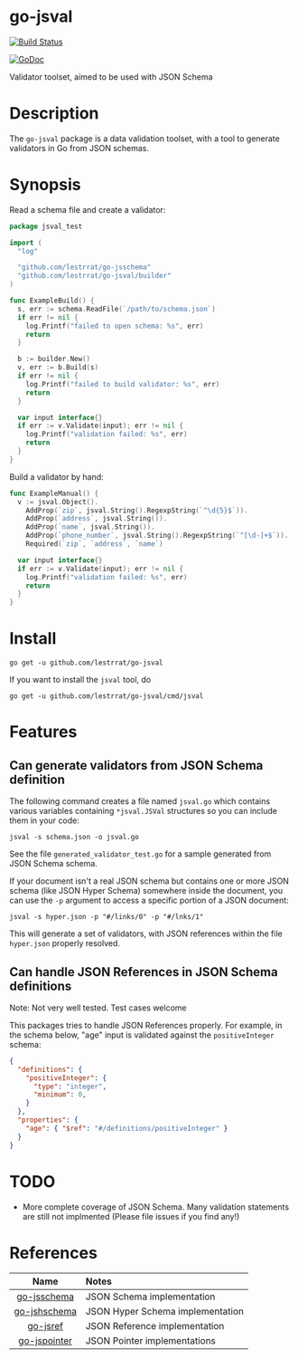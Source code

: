 # go-jsval

[![Build Status](https://travis-ci.org/lestrrat/go-jsval.svg?branch=master)](https://travis-ci.org/lestrrat/go-jsval)

[![GoDoc](https://godoc.org/github.com/lestrrat/go-jsval?status.svg)](https://godoc.org/github.com/lestrrat/go-jsval)

Validator toolset, aimed to be used with JSON Schema

# Description

The `go-jsval` package is a data validation toolset, with
a tool to generate validators in Go from JSON schemas.

# Synopsis

Read a schema file and create a validator:

```go
package jsval_test

import (
  "log"

  "github.com/lestrrat/go-jsschema"
  "github.com/lestrrat/go-jsval/builder"
)

func ExampleBuild() {
  s, err := schema.ReadFile(`/path/to/schema.json`)
  if err != nil {
    log.Printf("failed to open schema: %s", err)
    return
  }

  b := builder.New()
  v, err := b.Build(s)
  if err != nil {
    log.Printf("failed to build validator: %s", err)
    return
  }

  var input interface{}
  if err := v.Validate(input); err != nil {
    log.Printf("validation failed: %s", err)
    return
  }
}
```

Build a validator by hand:

```go
func ExampleManual() {
  v := jsval.Object().
    AddProp(`zip`, jsval.String().RegexpString(`^\d{5}$`)).
    AddProp(`address`, jsval.String()).
    AddProp(`name`, jsval.String()).
    AddProp(`phone_number`, jsval.String().RegexpString(`^[\d-]+$`)).
    Required(`zip`, `address`, `name`)

  var input interface{}
  if err := v.Validate(input); err != nil {
    log.Printf("validation failed: %s", err)
    return
  }
}
```

# Install

```
go get -u github.com/lestrrat/go-jsval
```

If you want to install the `jsval` tool, do

```
go get -u github.com/lestrrat/go-jsval/cmd/jsval
```

# Features

## Can generate validators from JSON Schema definition

The following command creates a file named `jsval.go` 
which contains various variables containing `*jsval.JSVal`
structures so you can include them in your code:

```
jsval -s schema.json -o jsval.go
```

See the file `generated_validator_test.go` for a sample
generated from JSON Schema schema.

If your document isn't a real JSON schema but contains one
or more JSON schema (like JSON Hyper Schema) somewhere inside
the document, you can use the `-p` argument to access a
specific portion of a JSON document:

```
jsval -s hyper.json -p "#/links/0" -p "#/lnks/1"
```

This will generate a set of validators, with JSON references
within the file `hyper.json` properly resolved.

## Can handle JSON References in JSON Schema definitions

Note: Not very well tested. Test cases welcome

This packages tries to handle JSON References properly.
For example, in the schema below, "age" input is validated
against the `positiveInteger` schema:

```json
{
  "definitions": {
    "positiveInteger": {
      "type": "integer",
      "minimum": 0,
    }
  },
  "properties": {
    "age": { "$ref": "#/definitions/positiveInteger" }
  }
}
```

# TODO

* More complete coverage of JSON Schema. Many validation statements are still not implmented (Please file issues if you find any!)

# References

| Name                                                     | Notes                            |
|:--------------------------------------------------------:|:---------------------------------|
| [go-jsschema](https://github.com/lestrrat/go-jsschema)   | JSON Schema implementation       |
| [go-jshschema](https://github.com/lestrrat/go-jshschema) | JSON Hyper Schema implementation |
| [go-jsref](https://github.com/lestrrat/go-jsref)         | JSON Reference implementation    |
| [go-jspointer](https://github.com/lestrrat/go-jspointer) | JSON Pointer implementations     |


